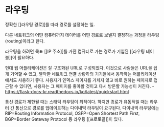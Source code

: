 # 라우팅

정확한 [[라우팅 경로]]를 따라 경로를 설정하는 일.

다른 네트워크의 어떤 컴퓨터까지 데이터를 어떤 경로로 보낼지 결정하는 과정을 라우팅(routing)이라고 한다.

라우팅을 하려면 목표 [[IP 주소]]를 가진 컴퓨터로 가는 경로가 기입된 [[라우팅 테이블]]이 필요하다.

현대 웹 어플리케이션은 잘 구조화된 URL로 구성되있다. 이것으로 사람들은 URL을 쉽게 기억할 수 있고, 열악한 네트워크 연결 상황하의 기기들에서 동작하는 어플리케이션에서도 사용하기 좋다. 사용자가 인덱스 페이지를 거치지 않고 바로 원하는 페이지로 접근할 수 있다면, 사용자는 그 페이지를 좋아할 것이고 다시 방문할 가능성이 커진다. - https://flask-docs-kr.readthedocs.io/ko/latest/quickstart.html

통신 경로가 제한될 때는 스태틱 라우팅이 최적이다. 하지만 경로가 유동적일 때는 라우터 간 통신으로 경로를 업데이트하는 다이내믹 라우팅이 요구된다. 다이내믹 라우팅에는 RIP=Routing Information Protocol, OSFP=Open Shortest Path First, BGP=Border Gateway Protocol 등 라우팅 [[프로토콜]]이 있다.
